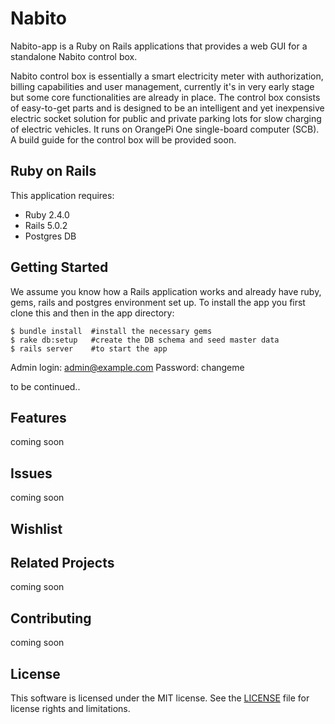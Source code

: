 # Nabito

Nabito-app is a Ruby on Rails applications that provides a web GUI for a standalone Nabito control box.

Nabito control box is essentially a smart electricity meter with authorization, billing capabilities and user management,
currently it's in very early stage but some core functionalities are already in place. 
The control box consists of easy-to-get parts and is designed to be an intelligent and yet inexpensive electric socket solution for public and private parking lots for slow charging of electric vehicles.
It runs on OrangePi One single-board computer (SCB). 
A build guide for the control box will be provided soon.  


## Ruby on Rails

This application requires:

- Ruby 2.4.0
- Rails 5.0.2
- Postgres DB

## Getting Started

We assume you know how a Rails application works and already have ruby, gems, rails and postgres environment set up.
To install the app you first clone this and then in the app directory: 

	$ bundle install  #install the necessary gems 
	$ rake db:setup   #create the DB schema and seed master data
	$ rails server    #to start the app

Admin login: admin@example.com
Password: changeme

to be continued..

## Features

coming soon

## Issues
coming soon

## Wishlist

## Related Projects
coming soon

## Contributing
coming soon

## License
This software is licensed under the MIT license. See the [LICENSE](LICENSE.md) file for license rights and limitations.

